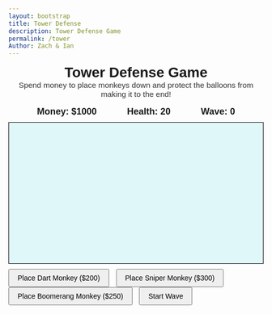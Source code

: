 ```yaml
---
layout: bootstrap
title: Tower Defense
description: Tower Defense Game
permalink: /tower
Author: Zach & Ian
---
```



<meta charset="UTF-8" />
<title>BTD6-Inspired Tower Defense</title>
<style>
    body {
    font-family: Arial, sans-serif;
    user-select: none;
    margin: 10px;
    }
    #gameContainer {
    position: relative;
    }
    #gameCanvas {
    border: 1px solid black;
    background: #e0f7fa;
    display: block;
    }
    #controls {
    margin-top: 10px;
    }
    button {
    margin-right: 10px;
    padding: 8px 16px;
    font-size: 14px;
    cursor: pointer;
    }
    #upgradePanel {
    position: absolute;
    background: #fff;
    border: 1px solid #333;
    padding: 10px;
    display: none;
    z-index: 10;
    box-shadow: 2px 2px 5px rgba(0,0,0,0.3);
    }
    #statusBar {
    display: flex;
    justify-content: center;
    align-items: center;
    gap: 40px;
    font-weight: bold;
    font-size: 18px;
    margin-bottom: 10px;
    }
    #moneyDisplay, #healthDisplay, #waveDisplay {
    margin: 0 10px;
    }
    #towerTitle {
    text-align: center;
    font-size: 2em;
    font-weight: bold;
    margin-bottom: 0px;
    }
    #towerDesc {
    text-align: center;
    font-size: 1.1em;
    margin-bottom: 15px;
    color: #333;
    }
</style>

<div id="towerTitle">Tower Defense Game</div>
<div id="towerDesc">Spend money to place monkeys down and protect the balloons from making it to the end!</div>
<div id="statusBar">
  <span id="moneyDisplay">Money: $1000</span>
  <span id="healthDisplay">Health: 20</span>
  <span id="waveDisplay">Wave: 0</span>
</div>

<div id="gameContainer">
  <canvas id="gameCanvas" width="900" height="500"></canvas>

  <div id="upgradePanel">
    <div><button id="upgradeRange">Upgrade Range (+$100)</button></div>
    <div><button id="upgradeDamage">Upgrade Damage (+$100)</button></div>
    <div><button id="sellMonkey">Sell Monkey</button></div>
  </div>
</div>

<div id="controls">
  <button id="placeDart">Place Dart Monkey ($200)</button>
  <button id="placeSniper">Place Sniper Monkey ($300)</button>
  <button id="placeBoomerang">Place Boomerang Monkey ($250)</button>
  <button id="startWaveBtn">Start Wave</button>
</div>

<script>
(() => {
  const canvas = document.getElementById("gameCanvas");
  const ctx = canvas.getContext("2d");
  const moneyDisplay = document.getElementById("moneyDisplay");
  const healthDisplay = document.getElementById("healthDisplay");
  const waveDisplay = document.getElementById("waveDisplay");
  const upgradePanel = document.getElementById("upgradePanel");
  const upgradeRangeBtn = document.getElementById("upgradeRange");
  const upgradeDamageBtn = document.getElementById("upgradeDamage");
  const sellMonkeyBtn = document.getElementById("sellMonkey");
  const startWaveBtn = document.getElementById("startWaveBtn");

  let money = 1000;
  let health = 20;
  let currentWave = 0;
  let waveInProgress = false;
  let balloonsToSpawn = 0;
  let balloonSpawnInterval = null;
  let gameOver = false;

  let placingType = null; // "dart", "sniper", "boomerang"
  let selectedMonkey = null;

  // Path points (longer and more detailed)
  const path = [
    {x: 0, y: 240},
    {x: 120, y: 240},
    {x: 120, y: 100},
    {x: 250, y: 100},
    {x: 250, y: 380},
    {x: 400, y: 380},
    {x: 400, y: 180},
    {x: 550, y: 180},
    {x: 550, y: 420},
    {x: 700, y: 420},
    {x: 700, y: 120},
    {x: 850, y: 120},
    {x: 900, y: 120}
  ];

  // Utility distance function
  function dist(x1, y1, x2, y2) {
    return Math.sqrt((x1 - x2)**2 + (y1 - y2)**2);
  }

  // Monkey Base Class
  class Monkey {
    constructor(x, y, price) {
      this.x = x;
      this.y = y;
      this.range = 100;
      this.damage = 1;
      this.price = price;
      this.fireRate = 60; // frames between shots
      this.fireCooldown = 0;
      this.selected = false;
      this.type = "base";
    }
    draw() {
      ctx.save();
      ctx.translate(this.x, this.y);
      ctx.fillStyle = this.selected ? "yellow" : "orange";
      ctx.beginPath();
      ctx.arc(0, 0, 15, 0, Math.PI * 2);
      ctx.fill();
      ctx.fillStyle = "black";
      ctx.font = "12px Arial";
      ctx.textAlign = "center";
      ctx.fillText(this.type.charAt(0).toUpperCase(), 0, 5);
      ctx.restore();

      // Draw range circle if selected
      if (this.selected) {
        ctx.beginPath();
        ctx.strokeStyle = "rgba(255, 255, 0, 0.5)";
        ctx.arc(this.x, this.y, this.range, 0, Math.PI * 2);
        ctx.stroke();
      }
    }
    update() {
      if (this.fireCooldown > 0) this.fireCooldown--;
      if (this.fireCooldown === 0) {
        const target = balloons.find(b => dist(this.x, this.y, b.x, b.y) <= this.range);
        if (target) {
          shootProjectile(this, target);
          this.fireCooldown = this.fireRate;
        }
      }
    }
  }

  class DartMonkey extends Monkey {
    constructor(x, y) {
      super(x, y, 200);
      this.type = "dart";
      this.damage = 1;
      this.range = 90;
      this.fireRate = 25; // fast fire
    }
  }

  class SniperMonkey extends Monkey {
    constructor(x, y) {
      super(x, y, 300);
      this.type = "sniper";
      this.damage = 6;
      this.range = 250;
      this.fireRate = 80; // slow fire
    }
    draw() {
      ctx.save();
      ctx.translate(this.x, this.y);
      ctx.fillStyle = this.selected ? "yellow" : "blue";
      ctx.beginPath();
      ctx.rect(-10, -15, 20, 30);
      ctx.fill();
      ctx.fillStyle = "white";
      ctx.font = "14px Arial";
      ctx.textAlign = "center";
      ctx.fillText("S", 0, 6);
      ctx.restore();

      // Draw range circle if selected
      if (this.selected) {
        ctx.beginPath();
        ctx.strokeStyle = "rgba(0, 0, 255, 0.4)";
        ctx.arc(this.x, this.y, this.range, 0, Math.PI * 2);
        ctx.stroke();
      }
    }
  }

  class BoomerangMonkey extends Monkey {
    constructor(x, y) {
      super(x, y, 250);
      this.type = "boomerang";
      this.damage = 2;
      this.range = 140;
      this.fireRate = 45; // medium fire
    }
    draw() {
      ctx.save();
      ctx.translate(this.x, this.y);
      ctx.fillStyle = this.selected ? "yellow" : "green";
      ctx.beginPath();
      ctx.moveTo(-10, 0);
      ctx.lineTo(0, -15);
      ctx.lineTo(10, 0);
      ctx.lineTo(0, 15);
      ctx.closePath();
      ctx.fill();
      ctx.fillStyle = "white";
      ctx.font = "14px Arial";
      ctx.textAlign = "center";
      ctx.fillText("B", 0, 6);
      ctx.restore();

      // Draw range circle if selected
      if (this.selected) {
        ctx.beginPath();
        ctx.strokeStyle = "rgba(0, 255, 0, 0.4)";
        ctx.arc(this.x, this.y, this.range, 0, Math.PI * 2);
        ctx.stroke();
      }
    }
    shoot(target) {
      // Hit up to 3 balloons in a row within range
      const pierce = 3;
      const inRange = balloons.filter(b => dist(this.x, this.y, b.x, b.y) <= this.range && !b.isPopped);
      if (inRange.length > 0) {
        for (let i = 0; i < Math.min(pierce, inRange.length); i++) {
          shootProjectile(this, inRange[i]);
        }
      }
    }
  }

  // Store base HP for each balloon type
  const BASE_BALLOON_HP = {
    red: 3,
    blue: 6,
    green: 10,
    gray: 5
  };

  // Balloon class with different types and HP
  class Balloon {
    constructor(type) {
      this.type = type;
      this.x = path[0].x;
      this.y = path[0].y;
      this.pathIndex = 0;

      // Double HP every wave (wave 1 = x2, wave 2 = x4, etc.)
      const hpMultiplier = Math.pow(2, Math.max(0, currentWave - 1));
      if (type === "red") {
        this.hp = BASE_BALLOON_HP.red * hpMultiplier;
        this.maxHp = this.hp;
        this.color = "red";
        this.reward = 100;
        this.speed = (1 + currentWave * 0.1) * 3;
      } else if (type === "blue") {
        this.hp = BASE_BALLOON_HP.blue * hpMultiplier;
        this.maxHp = this.hp;
        this.color = "blue";
        this.reward = 150;
        this.speed = (1 + currentWave * 0.1) * 2;
      } else if (type === "green") {
        this.hp = BASE_BALLOON_HP.green * hpMultiplier;
        this.maxHp = this.hp;
        this.color = "green";
        this.reward = 200;
        this.speed = 1 + currentWave * 0.1;
      } else {
        this.hp = BASE_BALLOON_HP.gray * hpMultiplier;
        this.maxHp = this.hp;
        this.color = "gray";
        this.reward = 100;
        this.speed = 1 + currentWave * 0.1;
      }
      this.radius = 12;
      this.isPopped = false;
    }
    update() {
      if (this.pathIndex >= path.length - 1) return false; // reached end

      // Move toward next path point
      const target = path[this.pathIndex + 1];
      const dx = target.x - this.x;
      const dy = target.y - this.y;
      const distToTarget = Math.sqrt(dx*dx + dy*dy);
      if (distToTarget < this.speed) {
        this.x = target.x;
        this.y = target.y;
        this.pathIndex++;
      } else {
        this.x += (dx / distToTarget) * this.speed;
        this.y += (dy / distToTarget) * this.speed;
      }
      return true;
    }
    draw() {
      ctx.beginPath();
      ctx.fillStyle = this.color;
      ctx.strokeStyle = "black";
      ctx.lineWidth = 2;
      ctx.arc(this.x, this.y, this.radius, 0, Math.PI * 2);
      ctx.fill();
      ctx.stroke();

      // Draw HP bar above balloon
      ctx.fillStyle = "black";
      ctx.fillRect(this.x - this.radius, this.y - this.radius - 10, this.radius * 2, 5);
      ctx.fillStyle = "lime";
      ctx.fillRect(
        this.x - this.radius,
        this.y - this.radius - 10,
        this.radius * 2 * (this.hp / this.maxHp),
        5
      );
    }
  }

  // Projectile class
  class Projectile {
    constructor(monkey, target) {
      this.x = monkey.x;
      this.y = monkey.y;
      this.target = target;
      this.speed = 8;
      this.damage = monkey.damage;
      this.radius = 4;
      this.type = monkey.type;
      this.isExpired = false;
    }
    update() {
      if (this.target.isPopped) {
        this.isExpired = true;
        return;
      }
      const dx = this.target.x - this.x;
      const dy = this.target.y - this.y;
      const distToTarget = Math.sqrt(dx*dx + dy*dy);
      if (distToTarget < this.speed) {
        this.x = this.target.x;
        this.y = this.target.y;
        this.hitTarget();
        this.isExpired = true;
      } else {
        this.x += (dx / distToTarget) * this.speed;
        this.y += (dy / distToTarget) * this.speed;
      }
    }
    hitTarget() {
      this.target.hp -= this.damage;
      if (this.target.hp <= 0) {
        this.target.isPopped = true;
        money += this.target.reward;
        updateMoneyDisplay();
      }
    }
    draw() {
      ctx.beginPath();
      ctx.fillStyle = this.type === "sniper" ? "purple" : "black";
      ctx.arc(this.x, this.y, this.radius, 0, Math.PI * 2);
      ctx.fill();
    }
  }

  let monkeys = [];
  let balloons = [];
  let projectiles = [];

  // Place monkey on valid location
  function placeMonkey(type, x, y) {
    if (money < (type === "dart" ? 200 : type === "sniper" ? 300 : 250)) return false;

    // Check spacing: must be >= 50 pixels away from all other monkeys
    for (const m of monkeys) {
      if (dist(x, y, m.x, m.y) < 50) {
        alert("Too close to another monkey!");
        return false;
      }
    }
    // Check not on path (within 30 pixels of path line points)
    for (let i = 0; i < path.length -1; i++) {
      const a = path[i];
      const b = path[i+1];
      // Calculate distance from point to segment
      if (pointLineDist({x,y}, a, b) < 30) {
        alert("Cannot place on the path!");
        return false;
      }
    }

    let newMonkey;
    if (type === "dart") newMonkey = new DartMonkey(x, y);
    else if (type === "sniper") newMonkey = new SniperMonkey(x, y);
    else if (type === "boomerang") newMonkey = new BoomerangMonkey(x, y);
    else return false;

    monkeys.push(newMonkey);
    money -= newMonkey.price;
    updateMoneyDisplay();
    return true;
  }

  // Distance from point p to line segment ab
  function pointLineDist(p, a, b) {
    const A = p.x - a.x;
    const B = p.y - a.y;
    const C = b.x - a.x;
    const D = b.y - a.y;

    const dot = A * C + B * D;
    const len_sq = C * C + D * D;
    let param = -1;
    if (len_sq !== 0) param = dot / len_sq;

    let xx, yy;

    if (param < 0) {
      xx = a.x;
      yy = a.y;
    } else if (param > 1) {
      xx = b.x;
      yy = b.y;
    } else {
      xx = a.x + param * C;
      yy = a.y + param * D;
    }

    const dx = p.x - xx;
    const dy = p.y - yy;
    return Math.sqrt(dx * dx + dy * dy);
  }

  // Shoot projectile from monkey to target balloon
  function shootProjectile(monkey, balloon) {
    projectiles.push(new Projectile(monkey, balloon));
  }

  // Update money display text
  function updateMoneyDisplay() {
    moneyDisplay.textContent = `Money: $${money}`;
  }
  // Update health display text
  function updateHealthDisplay() {
    healthDisplay.textContent = `Health: ${health}`;
  }
  // Update wave display text
  function updateWaveDisplay() {
    waveDisplay.textContent = `Wave: ${currentWave}`;
  }

  // Start wave spawning balloons
  function startWave() {
    if (waveInProgress || gameOver) return;
    waveInProgress = true;
    startWaveBtn.disabled = true;

    currentWave++;
    updateWaveDisplay();
    // Increase difficulty: 10 + (currentWave-1)*10
    balloonsToSpawn = 10 + (currentWave - 1) * 10;

    balloonSpawnInterval = setInterval(() => {
      if (balloonsToSpawn <= 0) {
        clearInterval(balloonSpawnInterval);
        balloonSpawnInterval = null;
        waveInProgress = false;
        startWaveBtn.disabled = false;
        return;
      }
      balloonsToSpawn--;
      spawnBalloon();
    }, 700);
  }

  // Spawn balloon by wave difficulty (random types)
  function spawnBalloon() {
    let typeChance = Math.random();
    let type;
    if (typeChance < 0.6) type = "red";
    else if (typeChance < 0.85) type = "blue";
    else type = "green";
    balloons.push(new Balloon(type));
  }

  // Upgrade selected monkey range or damage
  function upgradeSelectedMonkey(type) {
    if (!selectedMonkey) return;

    if (money < 100) {
      alert("Not enough money to upgrade!");
      return;
    }
    if (type === "range") {
      selectedMonkey.range += 20;
      money -= 100;
    } else if (type === "damage") {
      selectedMonkey.damage += 1;
      money -= 100;
    }
    updateMoneyDisplay();
  }

  // Sell selected monkey
  function sellSelectedMonkey() {
    if (!selectedMonkey) return;
    money += Math.floor(selectedMonkey.price / 2);
    monkeys = monkeys.filter(m => m !== selectedMonkey);
    selectedMonkey = null;
    hideUpgradePanel();
    updateMoneyDisplay();
  }

  // Show upgrade panel near monkey
  function showUpgradePanel(monkey) {
    selectedMonkey = monkey;
    // Position upgrade panel near monkey but keep it inside canvas container
    const rect = canvas.getBoundingClientRect();
    const containerRect = document.getElementById("gameContainer").getBoundingClientRect();

    upgradePanel.style.left = (monkey.x + rect.left - containerRect.left + 20) + "px";
    upgradePanel.style.top = (monkey.y + rect.top - containerRect.top - 40) + "px";
    upgradePanel.style.display = "block";
  }

  function hideUpgradePanel() {
    upgradePanel.style.display = "none";
    selectedMonkey = null;
  }

  // Main update function
  function update() {
    if (gameOver) return;
    // Update monkeys
    monkeys.forEach(m => m.update());

    // Update balloons
    balloons = balloons.filter(b => !b.isPopped);
    balloons = balloons.filter(b => {
      const alive = b.update();
      if (!alive) {
        // Balloon reached end - lose 1 health
        health -= 1;
        updateHealthDisplay();
        if (health <= 0 && !gameOver) {
          health = 0;
          updateHealthDisplay();
          gameOver = true;
          setTimeout(() => {
            alert("Game Over! You lost all your health.");
          }, 100);
        }
      }
      return alive;
    });

    // Update projectiles
    projectiles = projectiles.filter(p => !p.isExpired);
    projectiles.forEach(p => p.update());
  }

  // Main draw function
  function draw() {
    ctx.clearRect(0, 0, canvas.width, canvas.height);

    // Draw path as thick gray line
    ctx.beginPath();
    ctx.lineWidth = 20;
    ctx.strokeStyle = "#bbb";
    ctx.lineJoin = "round";
    ctx.moveTo(path[0].x, path[0].y);
    for (let i = 1; i < path.length; i++) {
      ctx.lineTo(path[i].x, path[i].y);
    }
    ctx.stroke();

    // Draw monkeys
    monkeys.forEach(m => m.draw());

    // Draw balloons
    balloons.forEach(b => b.draw());

    // Draw projectiles
    projectiles.forEach(p => p.draw());
  }

  // Game loop
  function gameLoop() {
    update();
    draw();
    requestAnimationFrame(gameLoop);
  }

  // Button handlers
  document.getElementById("placeDart").onclick = () => {
    if (gameOver) return;
    placingType = "dart";
    hideUpgradePanel();
  };
  document.getElementById("placeSniper").onclick = () => {
    if (gameOver) return;
    placingType = "sniper";
    hideUpgradePanel();
  };
  document.getElementById("placeBoomerang").onclick = () => {
    if (gameOver) return;
    placingType = "boomerang";
    hideUpgradePanel();
  };
  startWaveBtn.onclick = () => {
    if (gameOver) return;
    startWave();
    hideUpgradePanel();
  };

  upgradeRangeBtn.onclick = () => {
    upgradeSelectedMonkey("range");
  };
  upgradeDamageBtn.onclick = () => {
    upgradeSelectedMonkey("damage");
  };
  sellMonkeyBtn.onclick = () => {
    sellSelectedMonkey();
  };

  // Canvas click handler for placing or selecting monkeys
  canvas.addEventListener("click", (e) => {
    if (gameOver) return;
    const rect = canvas.getBoundingClientRect();
    const clickX = e.clientX - rect.left;
    const clickY = e.clientY - rect.top;

    if (placingType) {
      const placed = placeMonkey(placingType, clickX, clickY);
      if (placed) {
        placingType = null; // reset placing mode after placement
      }
      return;
    }

    // Check if click on monkey for selection
    let clickedOnMonkey = false;
    for (const m of monkeys) {
      if (dist(clickX, clickY, m.x, m.y) <= 20) {
        // Select this monkey
        monkeys.forEach(monkey => monkey.selected = false);
        m.selected = true;
        showUpgradePanel(m);
        clickedOnMonkey = true;
        break;
      }
    }

    if (!clickedOnMonkey) {
      // Clicked outside monkeys => deselect all
      monkeys.forEach(monkey => monkey.selected = false);
      hideUpgradePanel();
    }
  });

  // Initial draw and start game loop
  updateMoneyDisplay();
  updateHealthDisplay();
  updateWaveDisplay();
  requestAnimationFrame(gameLoop);

})();
</script>


<script>
// filepath: /home/kasm-user/nighthawk/GenomeGamersFrontend/navigation/Worlds/world0.md
// ...existing code...

// --- Background Music ---
const music = new Audio('{{site.baseurl}}/assets/audio/17gcnpeachbeach.mp3'); // Change path as needed
music.loop = true;
music.volume = 0.5;

// Play music after first user interaction (required by browsers)
function startMusicOnce() {
  music.play().catch(() => {});
  window.removeEventListener('click', startMusicOnce);
  window.removeEventListener('keydown', startMusicOnce);
}
window.addEventListener('click', startMusicOnce);
window.addEventListener('keydown', startMusicOnce);
</script>
